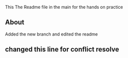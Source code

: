 This The Readme file in the main for the hands on practice
## About
Added the new branch and edited the readme
## changed this line for conflict resolve

